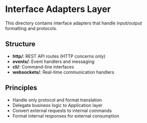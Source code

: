 # Interface Adapters Layer

This directory contains interface adapters that handle input/output formatting and protocols.

## Structure

- **http/**: REST API routes (HTTP concerns only)
- **events/**: Event handlers and messaging
- **cli/**: Command-line interfaces
- **websockets/**: Real-time communication handlers

## Principles

- Handle only protocol and format translation
- Delegate business logic to Application layer
- Convert external requests to internal commands
- Format internal responses for external consumption